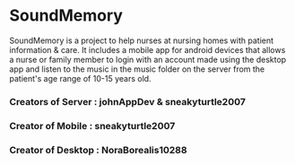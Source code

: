 # SoundMemory

SoundMemory is a project to help nurses at nursing homes with patient information & care. It includes a mobile app for android devices that allows a nurse or family member to login with an account made using the desktop app and listen to the music in the music folder on the server from the patient's age range of 10-15 years old.

### Creators of Server : johnAppDev & sneakyturtle2007
### Creator of Mobile : sneakyturtle2007
### Creator of Desktop : NoraBorealis10288
